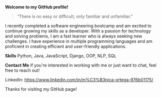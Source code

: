 **Welcome to my GitHub profile!**
>“There is no easy or difficult; only familiar and unfamiliar.”

I recently completed a software engineering bootcamp and am excited to continue growing my skills as a developer. 
With a passion for technology and solving problems, I am a fast learner who is always seeking new challenges. I have experience in multiple programming languages and am proficient in creating efficient and user-friendly applications.

**Skills**
Python, Java, JavaScript, Django, OOP, NLP, SQL

**Contact Me**
If you're interested in working with me or just want to chat, feel free to reach out! 

LinkedIn: https://www.linkedin.com/in/m%C3%B3nica-ortega-976b01175/


Thanks for visiting my GitHub page!


